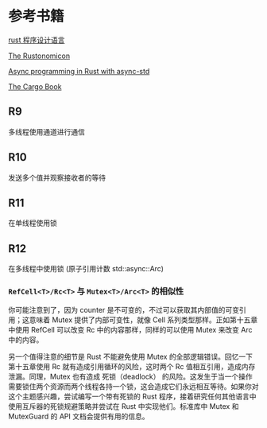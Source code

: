 # 参考书籍

[rust 程序设计语言](https://kaisery.github.io/trpl-zh-cn/title-page.html)

[The Rustonomicon](https://learnku.com/docs/nomicon/2018)

[Async programming in Rust with async-std](https://learnku.com/docs/rust-async-std)

[The Cargo Book](https://learnku.com/docs/cargo-book/2018)

## R9
多线程使用通道进行通信

## R10
发送多个值并观察接收者的等待

## R11
在单线程使用锁

## R12
在多线程中使用锁 (原子引用计数 std::async::Arc)

### `RefCell<T>/Rc<T>` 与 `Mutex<T>/Arc<T>` 的相似性
你可能注意到了，因为 counter 是不可变的，不过可以获取其内部值的可变引用；这意味着 Mutex<T> 提供了内部可变性，就像 Cell 系列类型那样。正如第十五章中使用 RefCell<T> 可以改变 Rc<T> 中的内容那样，同样的可以使用 Mutex<T> 来改变 Arc<T> 中的内容。

另一个值得注意的细节是 Rust 不能避免使用 Mutex<T> 的全部逻辑错误。回忆一下第十五章使用 Rc<T> 就有造成引用循环的风险，这时两个 Rc<T> 值相互引用，造成内存泄漏。同理，Mutex<T> 也有造成 死锁（deadlock） 的风险。这发生于当一个操作需要锁住两个资源而两个线程各持一个锁，这会造成它们永远相互等待。如果你对这个主题感兴趣，尝试编写一个带有死锁的 Rust 程序，接着研究任何其他语言中使用互斥器的死锁规避策略并尝试在 Rust 中实现他们。标准库中 Mutex<T> 和 MutexGuard 的 API 文档会提供有用的信息。


